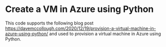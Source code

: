 #  Create a VM in Azure using Python
This code supports the following blog post https://davemccollough.com/2020/12/19/provision-a-virtual-machine-in-azure-using-python/ and used to provision a virtual machine in Azure using Python.  


